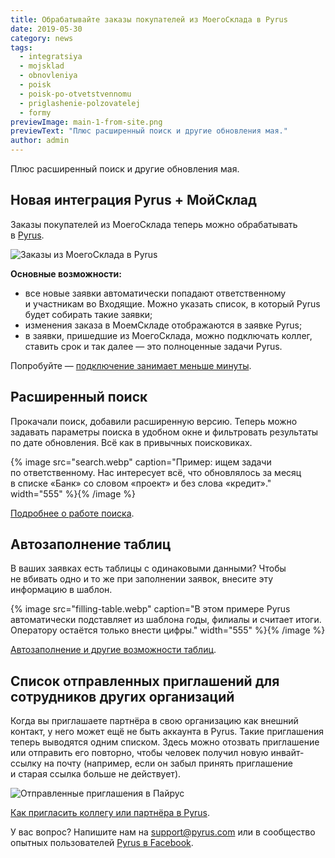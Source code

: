 ```yaml
---
title: Обрабатывайте заказы покупателей из МоегоСклада в Pyrus
date: 2019-05-30
category: news
tags:
  - integratsiya
  - mojsklad
  - obnovleniya
  - poisk
  - poisk-po-otvetstvennomu
  - priglashenie-polzovatelej
  - formy
previewImage: main-1-from-site.png
previewText: "Плюс расширенный поиск и другие обновления мая."
author: admin
---
```

Плюс расширенный поиск и другие обновления мая.

## Новая интеграция Pyrus + МойСклад

Заказы покупателей из МоегоСклада теперь можно обрабатывать в [Pyrus](https://pyrus.com/ru/integration).

![Заказы из МоегоСклада в Pyrus](moisklad-integration.webp)

**Основные возможности:**

- все новые заявки автоматически попадают ответственному и участникам во Входящие. Можно указать список, в который Pyrus будет собирать такие заявки;
- изменения заказа в МоемСкладе отображаются в заявке Pyrus;
- в заявки, пришедшие из МоегоСклада, можно подключать коллег, ставить срок и так далее — это полноценные задачи Pyrus.

Попробуйте — [подключение занимает меньше минуты](/ru/help/integrations/moysklad).

## Расширенный поиск

Прокачали поиск, добавили расширенную версию. Теперь можно задавать параметры поиска в удобном окне и фильтровать результаты по дате обновления. Всё как в привычных поисковиках.

{% image src="search.webp" caption="Пример: ищем задачи по ответственному. Нас интересует всё, что обновлялось за месяц в списке «Банк» со словом «проект» и без слова «кредит»." width="555" %}{% /image %}

[Подробнее о работе поиска](/ru/help/tasks/search).

## Автозаполнение таблиц

В ваших заявках есть таблицы с одинаковыми данными? Чтобы не вбивать одно и то же при заполнении заявок, внесите эту информацию в шаблон.

{% image src="filling-table.webp" caption="В этом примере Pyrus автоматически подставляет из шаблона годы, филиалы и считает итоги. Оператору остаётся только внести цифры." width="555" %}{% /image %}

[Автозаполнение и другие возможности таблиц](/ru/help/workflow/field-types#tablica).

## Список отправленных приглашений для сотрудников других организаций

Когда вы приглашаете партнёра в свою организацию как внешний контакт, у него может ещё не быть аккаунта в Pyrus. Такие приглашения теперь выводятся одним списком. Здесь можно отозвать приглашение или отправить его повторно, чтобы человек получил новую инвайт-ссылку на почту (например, если он забыл принять приглашение и старая ссылка больше не действует).

![Отправленные приглашения в Пайрус](inviting.webp)

[Как пригласить коллегу или партнёра в Pyrus](/ru/help/administration/invite-new-users).

У вас вопрос? Напишите нам на [support@pyrus.com](mailto:support@pyrus.com) или в сообщество опытных пользователей [Pyrus в Facebook](https://www.facebook.com/groups/pyruspro/).